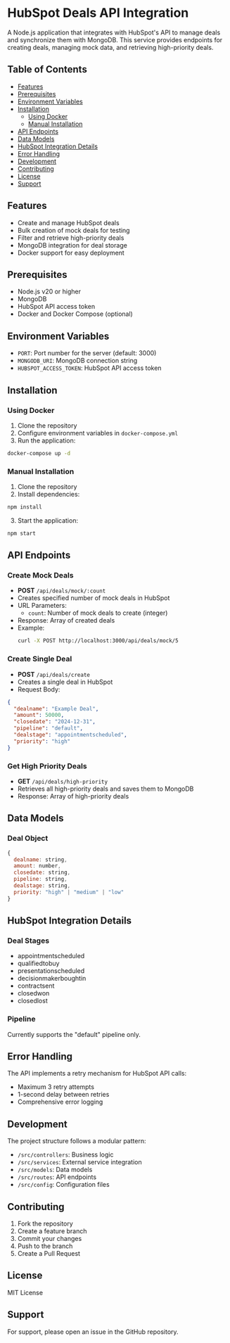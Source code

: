 # HubSpot Deals API Integration

A Node.js application that integrates with HubSpot's API to manage deals and synchronize them with MongoDB. This service provides endpoints for creating deals, managing mock data, and retrieving high-priority deals.

## Table of Contents

- [Features](#features)
- [Prerequisites](#prerequisites)
- [Environment Variables](#environment-variables)
- [Installation](#installation)
  - [Using Docker](#using-docker)
  - [Manual Installation](#manual-installation)
- [API Endpoints](#api-endpoints)
- [Data Models](#data-models)
- [HubSpot Integration Details](#hubspot-integration-details)
- [Error Handling](#error-handling)
- [Development](#development)
- [Contributing](#contributing)
- [License](#license)
- [Support](#support)

## Features

- Create and manage HubSpot deals
- Bulk creation of mock deals for testing
- Filter and retrieve high-priority deals
- MongoDB integration for deal storage
- Docker support for easy deployment

## Prerequisites

- Node.js v20 or higher
- MongoDB
- HubSpot API access token
- Docker and Docker Compose (optional)

## Environment Variables

- `PORT`: Port number for the server (default: 3000)
- `MONGODB_URI`: MongoDB connection string
- `HUBSPOT_ACCESS_TOKEN`: HubSpot API access token

## Installation

### Using Docker

1. Clone the repository
2. Configure environment variables in `docker-compose.yml`
3. Run the application:

```bash
docker-compose up -d
```

### Manual Installation

1. Clone the repository
2. Install dependencies:

```bash
npm install
```

3. Start the application:

```bash
npm start
```

## API Endpoints

### Create Mock Deals

- **POST** `/api/deals/mock/:count`
- Creates specified number of mock deals in HubSpot
- URL Parameters:
  - `count`: Number of mock deals to create (integer)
- Response: Array of created deals
- Example:
  ```bash
  curl -X POST http://localhost:3000/api/deals/mock/5
  ```

### Create Single Deal

- **POST** `/api/deals/create`
- Creates a single deal in HubSpot
- Request Body:

```json
{
  "dealname": "Example Deal",
  "amount": 50000,
  "closedate": "2024-12-31",
  "pipeline": "default",
  "dealstage": "appointmentscheduled",
  "priority": "high"
}
```

### Get High Priority Deals

- **GET** `/api/deals/high-priority`
- Retrieves all high-priority deals and saves them to MongoDB
- Response: Array of high-priority deals

## Data Models

### Deal Object

```javascript
{
  dealname: string,
  amount: number,
  closedate: string,
  pipeline: string,
  dealstage: string,
  priority: "high" | "medium" | "low"
}
```

## HubSpot Integration Details

### Deal Stages

- appointmentscheduled
- qualifiedtobuy
- presentationscheduled
- decisionmakerboughtin
- contractsent
- closedwon
- closedlost

### Pipeline

Currently supports the "default" pipeline only.

## Error Handling

The API implements a retry mechanism for HubSpot API calls:

- Maximum 3 retry attempts
- 1-second delay between retries
- Comprehensive error logging

## Development

The project structure follows a modular pattern:

- `/src/controllers`: Business logic
- `/src/services`: External service integration
- `/src/models`: Data models
- `/src/routes`: API endpoints
- `/src/config`: Configuration files

## Contributing

1. Fork the repository
2. Create a feature branch
3. Commit your changes
4. Push to the branch
5. Create a Pull Request

## License

MIT License

## Support

For support, please open an issue in the GitHub repository.
